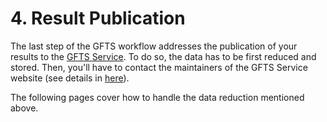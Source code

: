# 4. Result Publication

The last step of the GFTS workflow addresses the publication of your results to the [GFTS Service](https://gfts.ds.io/).
To do so, the data has to be first reduced and stored.
Then, you'll have to contact the maintainers of the GFTS Service website (see details in [here](contact_gfts_service.md)).

The following pages cover how to handle the data reduction mentioned above.

